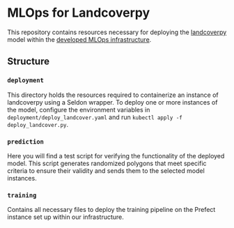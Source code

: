 # MLOps for Landcoverpy

This repository contains resources necessary for deploying the [landcoverpy](https://github.com/KhaosResearch/landcoverpy) model within the [developed MLOps infrastructure](https://github.com/KhaosResearch/mlops-infra/).

## Structure

### `deployment`
This directory holds the resources required to containerize an instance of landcoverpy using a Seldon wrapper. To deploy one or more instances of the model, configure the environment variables in `deployment/deploy_landcover.yaml` and run `kubectl apply -f deploy_landcover.py`.

### `prediction`
Here you will find a test script for verifying the functionality of the deployed model. This script generates randomized polygons that meet specific criteria to ensure their validity and sends them to the selected model instances.

### `training`
Contains all necessary files to deploy the training pipeline on the Prefect instance set up within our infrastructure.
